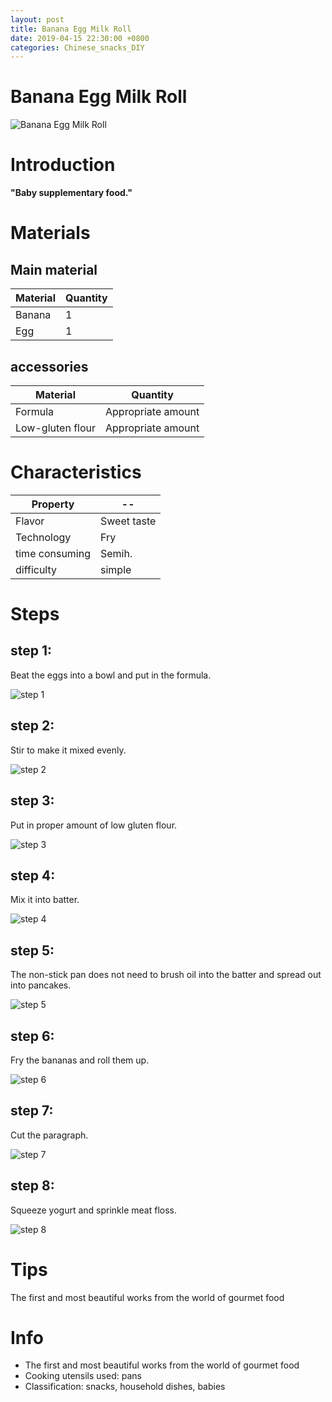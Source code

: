 ```yaml
---
layout: post
title: Banana Egg Milk Roll
date: 2019-04-15 22:30:00 +0800
categories: Chinese_snacks_DIY
---
```


# Banana Egg Milk Roll

![Banana Egg Milk Roll]({{site.baseurl}}/img/406335/406335.jpg)

# Introduction

**"Baby supplementary food."**

# Materials


## Main material

Material|Quantity
--|--
Banana|1
Egg|1

## accessories

Material|Quantity
--|--
Formula|Appropriate amount
Low-gluten flour|Appropriate amount

# Characteristics

Property|--
--|--
Flavor|Sweet taste
Technology|Fry
time consuming|Semih.
difficulty|simple

# Steps

## step 1:

Beat the eggs into a bowl and put in the formula.

![step 1]({{site.baseurl}}/img/406335/1.jpg)

## step 2:

Stir to make it mixed evenly.

![step 2]({{site.baseurl}}/img/406335/2.jpg)

## step 3:

Put in proper amount of low gluten flour.

![step 3]({{site.baseurl}}/img/406335/3.jpg)

## step 4:

Mix it into batter.

![step 4]({{site.baseurl}}/img/406335/4.jpg)

## step 5:

The non-stick pan does not need to brush oil into the batter and spread out into pancakes.

![step 5]({{site.baseurl}}/img/406335/5.jpg)

## step 6:

Fry the bananas and roll them up.

![step 6]({{site.baseurl}}/img/406335/6.jpg)

## step 7:

Cut the paragraph.

![step 7]({{site.baseurl}}/img/406335/7.jpg)

## step 8:

Squeeze yogurt and sprinkle meat floss.

![step 8]({{site.baseurl}}/img/406335/8.jpg)

# Tips

The first and most beautiful works from the world of gourmet food

# Info

- The first and most beautiful works from the world of gourmet food
- Cooking utensils used: pans
- Classification: snacks, household dishes, babies